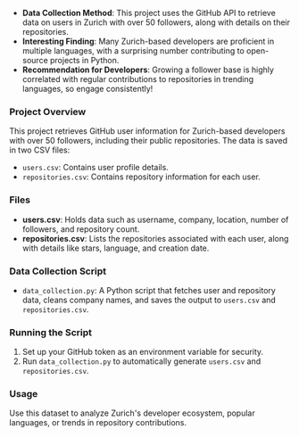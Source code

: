 - **Data Collection Method**: This project uses the GitHub API to retrieve data on users in Zurich with over 50 followers, along with details on their repositories.
- **Interesting Finding**: Many Zurich-based developers are proficient in multiple languages, with a surprising number contributing to open-source projects in Python.
- **Recommendation for Developers**: Growing a follower base is highly correlated with regular contributions to repositories in trending languages, so engage consistently!

### Project Overview

This project retrieves GitHub user information for Zurich-based developers with over 50 followers, including their public repositories. The data is saved in two CSV files:

- `users.csv`: Contains user profile details.
- `repositories.csv`: Contains repository information for each user.

### Files
- **users.csv**: Holds data such as username, company, location, number of followers, and repository count.
- **repositories.csv**: Lists the repositories associated with each user, along with details like stars, language, and creation date.

### Data Collection Script
- `data_collection.py`: A Python script that fetches user and repository data, cleans company names, and saves the output to `users.csv` and `repositories.csv`.

### Running the Script
1. Set up your GitHub token as an environment variable for security.
2. Run `data_collection.py` to automatically generate `users.csv` and `repositories.csv`.

### Usage
Use this dataset to analyze Zurich's developer ecosystem, popular languages, or trends in repository contributions.
